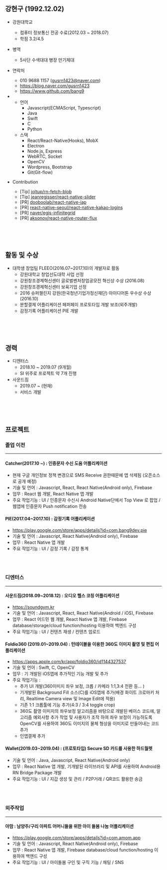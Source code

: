 ## 강현구 (1992.12.02)
- 강원대학교
  - 컴퓨터 정보통신 전공 수료(2012.03 ~ 2018.07)
  - 학점 3.2/4.5
  
- 병역
  - 5사단 수색대대 병장 만기제대
  
- 연락처
  - 010 9688 1157 (gusrn1423@naver.com)
  - <https://blog.naver.com/gusrn1423>
  - <https://www.github.com/bang9>
  
- 
  - 언어
    - Javascript(ECMAScript, Typescript)
    - Java
    - Swift
    - C
    - Python
  - 스택
    - React/React-Native(Hooks), MobX
    - Electron
    - Node.js, Express
    - WebRTC, Socket
    - OpenCV
    - Wordpress, Bootstrap
    - Git(Git-flow)
    
- Contribution
  - [Tip] [joltup/rn-fetch-blob](https://github.com/joltup/rn-fetch-blob/issues/182)
  - [Tip] [jeanregisser/react-native-slider](https://github.com/jeanregisser/react-native-slider/issues/90)
  - [PR] [dooboolab/react-native-iap](https://github.com/dooboolab/react-native-iap/pulls/Bang9)
  - [PR] [react-native-seoul/react-native-kakao-logins](https://github.com/react-native-seoul/react-native-kakao-logins/pulls/Bang9)
  - [PR] [naver/egjs-infinitegrid](https://github.com/naver/egjs-infinitegrid/pull/102)
  - [PR] [aksonov/react-native-router-flux](https://github.com/aksonov/react-native-router-flux/pull/3493)


<br/><br/><br/>


## 활동 및 수상
- 대학생 창업팀 FLEEO(2016.07~2017.10)의 개발자로 활동
  - 강원대학교 창업선도대학 사업 선정
  - 강원창조경제혁신센터 글로벌벤처창업공모전 혁신상 수상 (2016.08)
  - 강원창조경제혁신센터 보육기업 선정
  - 2016 슈퍼챌린지 강원(한국청년기업가정신재단) 아이디어톤 우수상 수상(2016.10)
  - 분할결제 어플리케이션 페퍼페이 프로토타입 개발 보조(외주개발)
  - 감정기록 어플리케이션 PIE 개발
  
  
<br/><br/><br/>


## 경력
- 디엔터스
  - 2018.10 ~ 2019.07 (9개월)
  - SI 위주로 프로젝트 약 7개 진행
- 사운드짐
  - 2019.07 ~ (현재)
  - 서비스 개발
  
  
<br/><br/><br/>


## 프로젝트

### 졸업 이전
----
#### Catcher(2017.10 ~) : 인증문자 수신 도움 어플리케이션
- 현재 구글 개인정보 정책 변경으로 SMS Receive 권한때문에 앱 삭제됨 (오픈소스로 공개 예정)
- 기술 및 언어 : Javascript, React, React Native(Android only), Firebase
- 업무 : React 웹 개발, React Native 앱 개발
- 주요 작업기능 : UI / 인증문자 수신시 Android Native단에서 Top View 로 팝업 / 웹앱에 인증문자 Push notification 전송

#### PIE(2017.04~2017.10) : 감정기록 어플리케이션
- <https://play.google.com/store/apps/details?id=com.bang9dev.pie>
- 기술 및 언어 : Javascript, React Native(Android only), Firebase
- 업무 : React Native 앱 개발
- 주요 작업기능 : UI / 감정 기록 / 감정 통계


<br/><br/>


### 디엔터스
----
#### 사운드짐(2018.09~2018.12) : 오디오 헬스 코칭 어플리케이션
- <https://soundgym.kr>
- 기술 및 언어 : Javascript, React, React Native(Android / iOS), Firebase
- 업무 : React 어드민 웹 개발, React Native 앱 개발, Firebase database/storage/cloud function/hosting 이용하여 백엔드 구성
- 주요 작업기능 : UI / 컨텐츠 재생 / 컨텐츠 업로드

#### Foldio360 (2019.01~2019.04) : 턴테이블을 이용한 360도 이미지 촬영 및 편집 어플리케이션
- <https://apps.apple.com/kr/app/foldio360/id1144327537>
- 기술 및 언어 : Swift, C, OpenCV
- 업무 : 기 개발된 iOS앱에 추가적인 기능 개발 및 추가
- 주요 작업기능 :
  * 추가 UI 개발(360이미지 좌우 보정, 크롭 / 카메라 1:1,3:4 전환 등... )
  * 기개발된 Background Fill 소스(C)를 iOS앱에 추가(배경 화이트 크로마키 처리, Realtime Camera view 및 Image Edit에 적용)
  * 기존 1:1 크롭툴에 기능 추가(4:3 / 3:4 toggle crop)
  * 360도 촬영 이미지의 좌우보정 알고리즘을 바탕으로 개발된 베이스 코드에, 알고리즘 예외사항 추가 작업 및 사용자가 조작 하여 좌우 보정이 가능하도록 OpenCV를 사용하여 360도 이미지의 물체 형상을 이미지로 만들어내는 코드 추가
  * 인앱결제 추가

#### Wallet(2019.03~2019.04) : (프로토타입) Secure SD 카드를 사용한 하드월렛
- 기술 및 언어 : Java, Javascript, React Native(Android only)
- 업무 : React Native 앱 개발, 기개발된 라이브러리 및 API를 사용하여 Android용 RN Bridge Package 개발
- 주요 작업기능 : UI / 지갑 생성 및 관리 / P2P거래 / QR코드 활용한 송금


<br/><br/>


### 외주작업
----
#### 아맘 : 남양주/구리 아파트 어머니들을 위한 아이 돌봄 나눔 어플리케이션
- <https://play.google.com/store/apps/details?id=com.amom.app>
- 기술 및 언어 : Javascript, React Native(Android only), Firebase
- 업무 : React Native 앱 개발,  Firebase database/cloud function/hosting 이용하여 백엔드 구성
- 주요 작업기능 : UI / 아이돌봄 구인 및 구직 기능 / 채팅 / SNS
